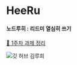 # HeeRu

#### 노드루히 : 리드미 열심히 쓰기

[📌 1주차 과제 정리](https://huree-can-do-it.notion.site/1-00aac66faa844fc691d78b19b7088139)


![깃 허브 김루희](https://user-images.githubusercontent.com/20807197/160445013-350d1ff2-78e8-41e4-8ad5-6c0dbbe96929.png)
